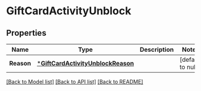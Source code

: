 # GiftCardActivityUnblock

## Properties
Name | Type | Description | Notes
------------ | ------------- | ------------- | -------------
**Reason** | [***GiftCardActivityUnblockReason**](GiftCardActivityUnblockReason.md) |  | [default to null]

[[Back to Model list]](../README.md#documentation-for-models) [[Back to API list]](../README.md#documentation-for-api-endpoints) [[Back to README]](../README.md)

